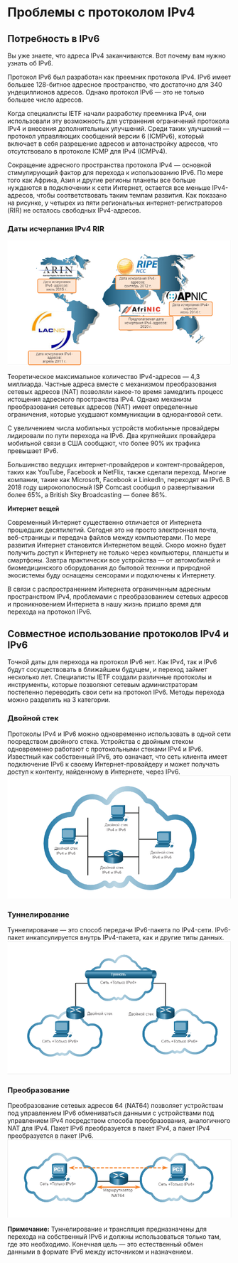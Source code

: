 # Проблемы с протоколом IPv4

<!-- 12.1.1 -->
## Потребность в IPv6
Вы уже знаете, что адреса IPv4 заканчиваются. Вот почему вам нужно узнать об IPv6.

Протокол IPv6 был разработан как преемник протокола IPv4. IPv6 имеет большее 128-битное адресное пространство, что достаточно для 340 ундециллионов адресов. Однако протокол IPv6 — это не только большее число адресов.

Когда специалисты IETF начали разработку преемника IPv4, они использовали эту возможность для устранения ограничений протокола IPv4 и внесения дополнительных улучшений. Среди таких улучшений — протокол управляющих сообщений версии 6 (ICMPv6), который включает в себя разрешение адресов и автонастройку адресов, что отсутствовало в протоколе ICMP для IPv4 (ICMPv4).

Сокращение адресного пространства протокола IPv4 — основной стимулирующий фактор для перехода к использованию IPv6. По мере того как Африка, Азия и другие регионы планеты все больше нуждаются в подключении к сети Интернет, остается все меньше IPv4-адресов, чтобы соответствовать таким темпам развития. Как показано на рисунке, у четырех из пяти региональных интернет-регистраторов (RIR) не осталось свободных IPv4-адресов.

### Даты исчерпания IPv4 RIR
![](./assets/12.1.1.png)
<!-- /courses/itn-dl/aeed55b2-34fa-11eb-ad9a-f74babed41a6/af2332c0-34fa-11eb-ad9a-f74babed41a6/assets/2e412393-1c25-11ea-81a0-ffc2c49b96bc.svg -->

Теоретическое максимальное количество IPv4-адресов — 4,3 миллиарда. Частные адреса вместе с механизмом преобразования сетевых адресов (NAT) позволяли какое-то время замедлить процесс истощения адресного пространства IPv4. Однако механизм преобразования сетевых адресов (NAT) имеет определенные ограничения, которые ухудшают коммуникации в одноранговой сети.

С увеличением числа мобильных устройств мобильные провайдеры лидировали по пути перехода на IPv6. Два крупнейших провайдера мобильной связи в США сообщают, что более 90% их трафика превышает IPv6.

Большинство ведущих интернет-провайдеров и контент-провайдеров, таких как YouTube, Facebook и NetFlix, также сделали переход. Многие компании, такие как Microsoft, Facebook и LinkedIn, переходят на IPv6. В 2018 году широкополосный ISP Comcast сообщил о развертывании более 65%, а British Sky Broadcasting — более 86%.

**Интернет вещей**

Современный Интернет существенно отличается от Интернета прошедших десятилетий. Сегодня это не просто электронная почта, веб-страницы и передача файлов между компьютерами. По мере развития Интернет становится Интернетом вещей. Скоро можно будет получить доступ к Интернету не только через компьютеры, планшеты и смартфоны. Завтра практически все устройства — от автомобилей и биомедицинского оборудования до бытовой техники и природной экосистемы буду оснащены сенсорами и подключены к Интернету.

В связи с распространением Интернета ограниченным адресным пространством IPv4, проблемами с преобразованием сетевых адресов и проникновением Интернета в нашу жизнь пришло время для перехода на протокол IPv6.


<!-- 12.1.2 -->

## Совместное использование протоколов IPv4 и IPv6
Точной даты для перехода на протокол IPv6 нет. Как IPv4, так и IPv6 будут сосуществовать в ближайшем будущем, и переход займет несколько лет. Специалисты IETF создали различные протоколы и инструменты, которые позволяют сетевым администраторам постепенно переводить свои сети на протокол IPv6. Методы перехода можно разделить на 3 категории.

### Двойной стек
Протоколы IPv4 и IPv6 можно одновременно использовать в одной сети посредством двойного стека. Устройства с двойным стеком одновременно работают с протокольными стеками IPv4 и IPv6. Известный как собственный IPv6, это означает, что сеть клиента имеет подключение IPv6 к своему Интернет-провайдеру и может получать доступ к контенту, найденному в Интернете, через IPv6.
![](./assets/12.1.2-1.png)
<!-- /courses/itn-dl/aeed55b2-34fa-11eb-ad9a-f74babed41a6/af2332c0-34fa-11eb-ad9a-f74babed41a6/assets/2e4171b2-1c25-11ea-81a0-ffc2c49b96bc.svg -->


### Туннелирование
Туннелирование — это способ передачи IPv6-пакета по IPv4-сети. IPv6-пакет инкапсулируется внутрь IPv4-пакета, как и другие типы данных.
![](./assets/12.1.2-2.png)
<!-- /courses/itn-dl/aeed55b2-34fa-11eb-ad9a-f74babed41a6/af2332c0-34fa-11eb-ad9a-f74babed41a6/assets/2e4198c1-1c25-11ea-81a0-ffc2c49b96bc.svg -->


### Преобразование
Преобразование сетевых адресов 64 (NAT64) позволяет устройствам под управлением IPv6 обмениваться данными с устройствами под управлением IPv4 посредством способа преобразования, аналогичного NAT для IPv4. Пакет IPv6 преобразуется в пакет IPv4, а пакет IPv4 преобразуется в пакет IPv6.
![](./assets/12.1.2-3.png)
<!-- /courses/itn-dl/aeed55b2-34fa-11eb-ad9a-f74babed41a6/af2332c0-34fa-11eb-ad9a-f74babed41a6/assets/2e41bfd1-1c25-11ea-81a0-ffc2c49b96bc.svg -->

**Примечание:** Туннелирование и трансляция предназначены для перехода на собственный IPv6 и должны использоваться только там, где это необходимо. Конечная цель — это естественный обмен данными в формате IPv6 между источником и назначением.